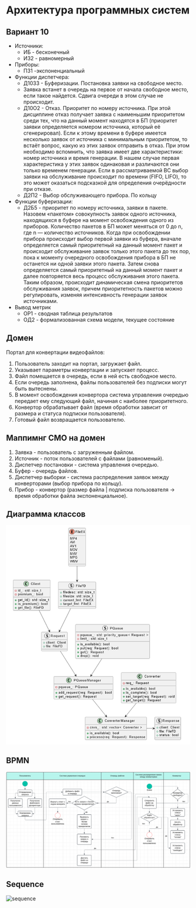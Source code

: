 # Архитектура программных систем
## Вариант 10
- Источники:
  - ИБ - бесконечный
  - И32 - равномерный
- Приборы:
  - П31 -экспоненциальный
- Функции диспетчера:
  - Д1033 - Буферизации. Постановка заявки на свободное место.
  - Заявка встанет в очередь на первое от начала свободное место, если такое найдется. Сдвига очереди в этом случае не происходит.
  - Д10О2 - Отказ. Приоритет по номеру источника. При этой дисциплине отказ получает заявка с наименьшим приоритетом среди тех, что на данный момент находятся в БП (приоритет заявки определяется номером источника, который её сгенерировал). Если к этому времени в буфере имеется несколько заявок от источника с минимальным приоритетом, то встаёт вопрос, какую из этих заявок отправить в отказ.
  При этом необходимо вспомнить, что заявка имеет две характеристики: номер источника и время генерации. В нашем случае первая характеристика у этих заявок одинаковая и различаются они только временем генерации. Если в рассматриваемой ВС выбор заявки на обслуживание происходит по времени (FIFO, LIFO), то это может оказаться подсказкой для определения очерёдности при отказе.
  - Д2П2 - Выбор обслуживающего прибора. По кольцу
- Функции буферизации:
  - Д2Б5 - приоритет по номеру источника, заявки в пакете. Назовем  «пакетом»  совокупность  заявок  одного  источника, находящихся в буфере на момент освобождения одного из приборов. Количество  пакетов  в  БП  может  меняться от 0 до n, где n — количество источников.
  Когда при освобождении прибора происходит выбор первой заявки из буфера, вначале определяется самый приоритетный на данный момент пакет и происходит обслуживание заявок только этого пакета до тех пор, пока к моменту очередного освобождения прибора в БП не останется ни одной заявки этого пакета. Затем снова определяется самый приоритетный на данный момент пакет и далее повторяется весь процесс обслуживания этого пакета. Таким образом, происходит динамическая смена приоритетов обслуживания заявок, причем приоритетность пакетов можно регулировать, изменяя интенсивность генерации заявок источниками.
- Вывод метрик
  - ОР1 - сводная таблица результатов
  - ОД2 - формализованная схема модели, текущее состояние
## Домен
Портал для конвертации видеофайлов: 
  1) Пользователь заходит на портал, загружает файл.
  2) Указывает параметры конвертации и запускает процесс.
  3) Файл помещается в очередь, если в ней есть свободное место.
  4) Если очередь заполнена, файлы пользователей без подписки могут быть вытеснены.
  5) В момент освобождения конвертора система управления очередью передает ему следующий файл, начиная с наиболее приоритетного.
  6) Конвертор обрабатывает файл (время обработки зависит от размера и статуса подписки пользователя).
  7) Готовый файл возвращается пользователю.
## Маппимнг СМО на домен
  1) Заявка - пользователь с загруженным файлом.
  2) Источник - поток пользователей с файлами (равноменый).
  3) Диспетчер постановки - система управления очередью.
  4) Буфер - очередь файлов.
  5) Диспетчер выборки - система распределения заявок между конверторами (выбор прибора по кольцу).
  6) Прибор - конвертор (размер файла | подписка пользователя -> время обработки файла экспоненциальное).

## Диаграмма классов
![classdg](https://github.com/urlagushka/aps/blob/main/classdg.png)

## BPMN
![bpmn](https://github.com/urlagushka/aps/blob/main/bpmn.png)

## Sequence
![sequence](out/sequence.png)
